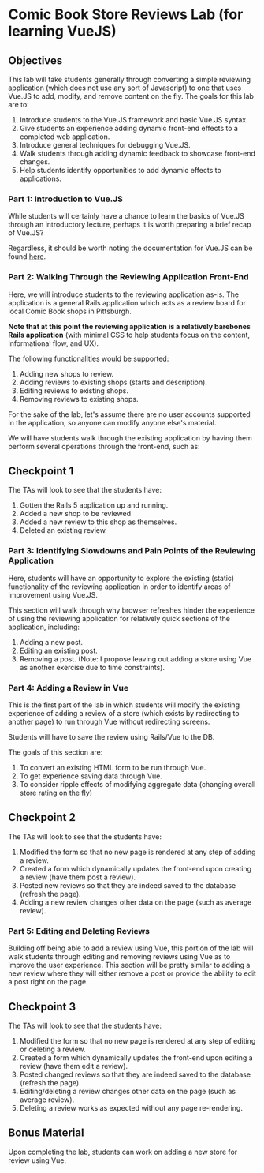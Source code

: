 # Comic Book Store Reviews Lab (for learning VueJS)

## Objectives
This lab will take students generally through converting a simple reviewing application (which does not use any sort of Javascript) to one that uses Vue.JS to add, modify, and remove content on the fly. The goals for this lab are to:

1. Introduce students to the Vue.JS framework and basic Vue.JS syntax.
2. Give students an experience adding dynamic front-end effects to a completed web application.
3. Introduce general techniques for debugging Vue.JS.
4. Walk students through adding dynamic feedback to showcase front-end changes.
5. Help students identify opportunities to add dynamic effects to applications.

### Part 1: Introduction to Vue.JS
While students will certainly have a chance to learn the basics of Vue.JS through an introductory lecture, perhaps it is worth preparing a brief recap of Vue.JS?

Regardless, it should be worth noting the documentation for Vue.JS can be found [here](https://vuejs.org/v2/guide/).

### Part 2: Walking Through the Reviewing Application Front-End
Here, we will introduce students to the reviewing application as-is. The application is a general Rails application which acts as a review board for local Comic Book shops in Pittsburgh. 

**Note that at this point the reviewing application is a relatively barebones Rails application** (with minimal CSS to help students focus on the content, informational flow, and UX).

The following functionalities would be supported:
1. Adding new shops to review.
2. Adding reviews to existing shops (starts and description).
3. Editing reviews to existing shops.
4. Removing reviews to existing shops.

For the sake of the lab, let's assume there are no user accounts supported in the application, so anyone can modify anyone else's material.

We will have students walk through the existing application by having them perform several operations through the front-end, such as: 

## Checkpoint 1
The TAs will look to see that the students have:
1. Gotten the Rails 5 application up and running.
2. Added a new shop to be reviewed 
3. Added a new review to this shop as themselves.
4. Deleted an existing review.

### Part 3: Identifying Slowdowns and Pain Points of the Reviewing Application
Here, students will have an opportunity to explore the existing (static) functionality of the reviewing application in order to identify areas of improvement using Vue.JS.

This section will walk through why browser refreshes hinder the experience of using the reviewing application for relatively quick sections of the application, including:
1. Adding a new post.
2. Editing an existing post.
3. Removing a post.
(Note: I propose leaving out adding a store using Vue as another exercise due to time constraints).

### Part 4: Adding a Review in Vue
This is the first part of the lab in which students will modify the existing experience of adding a review of a store (which exists by redirecting to another page) to run through Vue without redirecting screens.

Students will have to save the review using Rails/Vue to the DB.

The goals of this section are:
1. To convert an existing HTML form to be run through Vue.
2. To get experience saving data through Vue.
3. To consider ripple effects of modifying aggregate data (changing overall store rating on the fly)

## Checkpoint 2
The TAs will look to see that the students have:
1. Modified the form so that no new page is rendered at any step of adding a review.
2. Created a form which dynamically updates the front-end upon creating a review (have them post a review).
3. Posted new reviews so that they are indeed saved to the database (refresh the page).
4. Adding a new review changes other data on the page (such as average review).

### Part 5: Editing and Deleting Reviews
Building off being able to add a review using Vue, this portion of the lab will walk students through editing and removing reviews using Vue as to improve the user experience. This section will be pretty similar to adding a new review where they will either remove a post or provide the ability to edit a post right on the page.

## Checkpoint 3
The TAs will look to see that the students have:
1. Modified the form so that no new page is rendered at any step of editing or deleting a review.
2. Created a form which dynamically updates the front-end upon editing a review (have them edit a review).
3. Posted changed reviews so that they are indeed saved to the database (refresh the page).
4. Editing/deleting a review changes other data on the page (such as average review).
5. Deleting a review works as expected without any page re-rendering.

## Bonus Material
Upon completing the lab, students can work on adding a new store for review using Vue.

